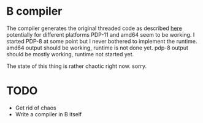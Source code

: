 B compiler
==========

The compiler generates the original threaded code as described
[here](git@github.com:aap/b.git) potentially for different platforms
PDP-11 and amd64 seem to be working.
I started PDP-8 at some point but I never bothered to implement the runtime.
amd64 output should be working, runtime is not done yet.
pdp-8 output should be mostly working, runtime not started yet.

The state of this thing is rather chaotic right now. sorry.

TODO
====

- Get rid of chaos
- Write a compiler in B itself
